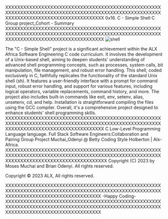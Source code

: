 XXXXXXXXXXXXXXXXXXXXXXXXXXXXXXXXXXXXXXXXXXXXXXXXXXXXXXXXXXXXXXXXXXXXXXXXXXXXXXXXXXXXXXXXXXXXXXXXXXXXXXXXXXXXXXXXXXXXXXXXXXXXXXXXXXXXXXXXX
0x16. C - Simple Shell C Group project_Cohort - Summary
XXXXXXXXXXXXXXXXXXXXXXXXXXXXXXXXXXXXXXXXXXXXXXXXXXXXXXXXXXXXXXXXXXXXXXXXXXXXXXXXXXXXXXXXXXXXXXXXXXXXXXXXXXXXXXXXXXXXXXXXXXXXXXXXXXXXXXXXX
![shell](https://github.com/Digitizing-Wildlife-Conservation/simple_shell/assets/125444469/16d7e813-d201-4a71-98f7-b2aafa3fed8b)

The "C - Simple Shell" project is a significant achievement within the ALX Africa Software Engineering C code curriculum. It involves the development of a Unix-based shell, aiming to deepen students' understanding of advanced shell programming concepts, such as processes, system calls, bit manipulation, file management, and robust error handling. This shell, coded exclusively in C, faithfully replicates the functionality of the standard Unix shell (sh). It features a user-friendly interface with a prompt for command input, robust error handling, and support for various features, including logical operators, variable replacements, command history, and more. The project also includes built-in commands like exit, env, setenv, alias, unsetenv, cd, and help. Installation is straightforward compiling the files using the GCC compiler. Overall, it's a comprehensive project designed to enhance students' shell programming skills.
XXXXXXXXXXXXXXXXXXXXXXXXXXXXXXXXXXXXXXXXXXXXXXXXXXXXXXXXXXXXXXXXXXXXXXXXXXXXXXXXXXXXXXXXXXXXXXXXXXXXXXXXXXXXXXXXXXXXXXXXXXXXXXXXXXXXXXXXX
C Low-Level Programming Language language.
Full Stack Software Engineers:Collaboration and Pairing Group Project Muchai_Odenyi @ Betty Coding Style  Holberton | Alx-Africa.
XXXXXXXXXXXXXXXXXXXXXXXXXXXXXXXXXXXXXXXXXXXXXXXXXXXXXXXXXXXXXXXXXXXXXXXXXXXXXXXXXXXXXXXXXXXXXXXXXXXXXXXXXXXXXXXXXXXXXXXXXXXXXXXXXXXXXXXXXX
Copyright (C) 2023 by Moses Muchai and Brian Odenyi. All rights reserved.

Copyright © 2023 ALX, All rights reserved.

XXXXXXXXXXXXXXXXXXXXXXXXXXXXXXXXXXXXXXXXXXXXXXXXXXXXXXXXXXXXXXXXXXXXXXXXXXXXXXXXXXXXXXXXXXXXXXXXXXXXXXXXXXXXXXXXXXXXXXXXXXXXXXXXXXXXXXXX
                                                                 -Happy Coding-
XXXXXXXXXXXXXXXXXXXXXXXXXXXXXXXXXXXXXXXXXXXXXXXXXXXXXXXXXXXXXXXXXXXXXXXXXXXXXXXXXXXXXXXXXXXXXXXXXXXXXXXXXXXXXXXXXXXXXXXXXXXXXXXXXXXXXXXX
